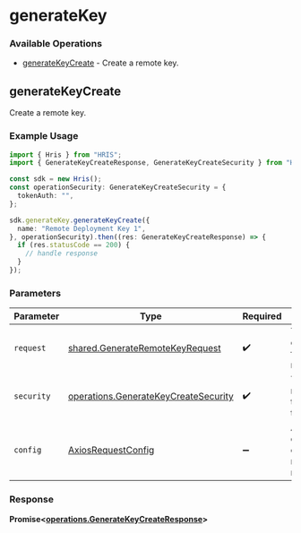 # generateKey

### Available Operations

* [generateKeyCreate](#generatekeycreate) - Create a remote key.

## generateKeyCreate

Create a remote key.

### Example Usage

```typescript
import { Hris } from "HRIS";
import { GenerateKeyCreateResponse, GenerateKeyCreateSecurity } from "HRIS/dist/sdk/models/operations";

const sdk = new Hris();
const operationSecurity: GenerateKeyCreateSecurity = {
  tokenAuth: "",
};

sdk.generateKey.generateKeyCreate({
  name: "Remote Deployment Key 1",
}, operationSecurity).then((res: GenerateKeyCreateResponse) => {
  if (res.statusCode == 200) {
    // handle response
  }
});
```

### Parameters

| Parameter                                                                                    | Type                                                                                         | Required                                                                                     | Description                                                                                  |
| -------------------------------------------------------------------------------------------- | -------------------------------------------------------------------------------------------- | -------------------------------------------------------------------------------------------- | -------------------------------------------------------------------------------------------- |
| `request`                                                                                    | [shared.GenerateRemoteKeyRequest](../../models/shared/generateremotekeyrequest.md)           | :heavy_check_mark:                                                                           | The request object to use for the request.                                                   |
| `security`                                                                                   | [operations.GenerateKeyCreateSecurity](../../models/operations/generatekeycreatesecurity.md) | :heavy_check_mark:                                                                           | The security requirements to use for the request.                                            |
| `config`                                                                                     | [AxiosRequestConfig](https://axios-http.com/docs/req_config)                                 | :heavy_minus_sign:                                                                           | Available config options for making requests.                                                |


### Response

**Promise<[operations.GenerateKeyCreateResponse](../../models/operations/generatekeycreateresponse.md)>**


